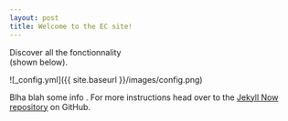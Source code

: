 ```yaml
---
layout: post
title: Welcome to the EC site!
---
```


Discover all the fonctionnality  
 (shown below).

![_config.yml]({{ site.baseurl }}/images/config.png)

Blha blah some info . For more instructions head over to the [Jekyll Now repository](https://github.com/barryclark/jekyll-now) on GitHub.
